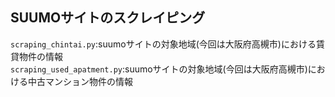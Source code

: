 ## SUUMOサイトのスクレイピング
`scraping_chintai.py`:suumoサイトの対象地域(今回は大阪府高槻市)における賃貸物件の情報  
`scraping_used_apatment.py`:suumoサイトの対象地域(今回は大阪府高槻市)における中古マンション物件の情報
